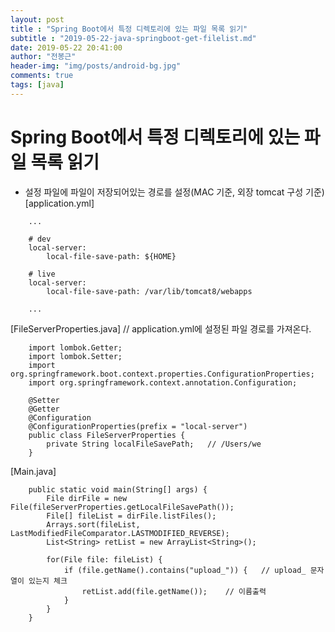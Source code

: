 ```yaml
---
layout: post
title : "Spring Boot에서 특정 디렉토리에 있는 파일 목록 읽기"
subtitle : "2019-05-22-java-springboot-get-filelist.md"
date: 2019-05-22 20:41:00
author: "전봉근"
header-img: "img/posts/android-bg.jpg"
comments: true
tags: [java]
---
```


Spring Boot에서 특정 디렉토리에 있는 파일 목록 읽기
=========
- 설정 파일에 파일이 저장되어있는 경로를 설정(MAC 기준, 외장 tomcat 구성 기준)
[application.yml]
```
    ...

    # dev
    local-server:
        local-file-save-path: ${HOME}

    # live
    local-server:
        local-file-save-path: /var/lib/tomcat8/webapps

    ...
```

[FileServerProperties.java]
// application.yml에 설정된 파일 경로를 가져온다.
```
    import lombok.Getter;
    import lombok.Setter;
    import org.springframework.boot.context.properties.ConfigurationProperties;
    import org.springframework.context.annotation.Configuration;

    @Setter
    @Getter
    @Configuration
    @ConfigurationProperties(prefix = "local-server")
    public class FileServerProperties {
        private String localFileSavePath;   // /Users/we
    }
```

[Main.java]
```
    public static void main(String[] args) {
        File dirFile = new File(fileServerProperties.getLocalFileSavePath());
        File[] fileList = dirFile.listFiles();
        Arrays.sort(fileList, LastModifiedFileComparator.LASTMODIFIED_REVERSE);
        List<String> retList = new ArrayList<String>();

        for(File file: fileList) {
            if (file.getName().contains("upload_")) {   // upload_ 문자열이 있는지 체크
                retList.add(file.getName());    // 이름출력
            }
        }
    }
```